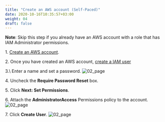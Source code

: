 ```yaml
---
title: "Create an AWS account (Self-Paced)"
date: 2020-10-16T10:35:57+03:00
weight: 04
draft: false
---
```


__Note__: Skip this step if you already have an AWS account with a role that has IAM Administrator permissions.

1\. [Create an AWS account](https://aws.amazon.com/getting-started/).

2\. Once you have created an AWS account, [create a IAM user](https://console.aws.amazon.com/iam/home?#/users$new) 

3.\ Enter a name and set a password.
![02_page](/images/prerequisite/create-aws-user.png)

4\. Uncheck the __Require Password Reset__ box.

5\. Click __Next: Set Permissions__.

6\. Attach the __AdministratorAccess__ Permissions policy to the account. 
![02_page](/images/prerequisite/administrator-policy.png)

7\. Click __Create User__.
![02_page](/images/prerequisite/create-user.png)
